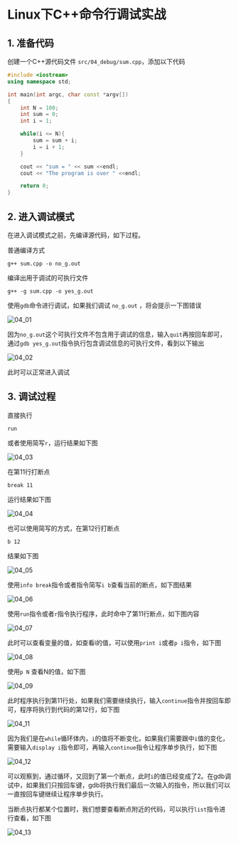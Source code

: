 # Linux下C++命令行调试实战

## 1. 准备代码

创建一个C++源代码文件 `src/04_debug/sum.cpp`，添加以下代码

```cpp
#include <iostream>
using namespace std;

int main(int argc, char const *argv[])
{
	int N = 100;
	int sum = 0;
	int i = 1;

	while(i <= N){
		sum = sum + i;
		i = i + 1;
	}

	cout << "sum = " << sum <<endl;
	cout << "The program is over " <<endl;

	return 0;
}
```

## 2. 进入调试模式

在进入调试模式之前，先编译源代码，如下过程。

普通编译方式
```shell
g++ sum.cpp -o no_g.out
```

编译出用于调试的可执行文件
```shell
g++ -g sum.cpp -o yes_g.out
```

使用`gdb`命令进行调试，如果我们调试 `no_g.out` ，将会提示一下图错误

![04_01](../img/04_01.png)


因为`no_g.out`这个可执行文件不包含用于调试的信息，输入`quit`再按回车即可，通过`gdb yes_g.out`指令执行包含调试信息的可执行文件，看到以下输出

![04_02](../img/04_02.png)

此时可以正常进入调试

## 3. 调试过程

直接执行
```
run
```

或者使用简写`r`，运行结果如下图

![04_03](../img/04_03.png)

在第11行打断点
```shell
break 11
```

运行结果如下图

![04_04](../img/04_04.png)

也可以使用简写的方式，在第12行打断点
```shell
b 12
```

结果如下图

![04_05](../img/04_05.png)


使用`info break`指令或者指令简写`i b`查看当前的断点，如下图结果

![04_06](../img/04_06.png)


使用`run`指令或者`r`指令执行程序，此时命中了第11行断点，如下图内容

![04_07](../img/04_07.png)

此时可以查看变量的值，如查看i的值，可以使用`print i`或者`p i`指令，如下图

![04_08](../img/04_08.png)

使用`p N` 查看N的值，如下图

![04_09](../img/04_09.png)

此时程序执行到第11行处，如果我们需要继续执行，输入`continue`指令并按回车即可，程序将执行到代码的第12行，如下图

![04_11](../img/04_11.png)

因为我们是在`while`循环体内，`i`的值将不断变化，如果我们需要跟中`i`值的变化，需要输入`display i`指令即可，再输入`continue`指令让程序单步执行，如下图

![04_12](../img/04_12.png)

可以观察到，通过循环，又回到了第一个断点，此时`i`的值已经变成了2。在gdb调试中，如果我们只按回车键，gdb将执行我们最后一次输入的指令，所以我们可以一直按回车键继续让程序单步执行。

当断点执行都某个位置时，我们想要查看断点附近的代码，可以执行`list`指令进行查看，如下图

![04_13](../img/04_13.png)

